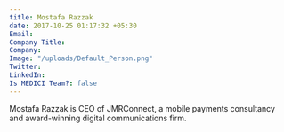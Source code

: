 ```yaml
---
title: Mostafa Razzak
date: 2017-10-25 01:17:32 +05:30
Email: 
Company Title: 
Company: 
Image: "/uploads/Default_Person.png"
Twitter: 
LinkedIn: 
Is MEDICI Team?: false
---
```


Mostafa Razzak is CEO of JMRConnect, a mobile payments consultancy and award-winning
  digital communications firm.